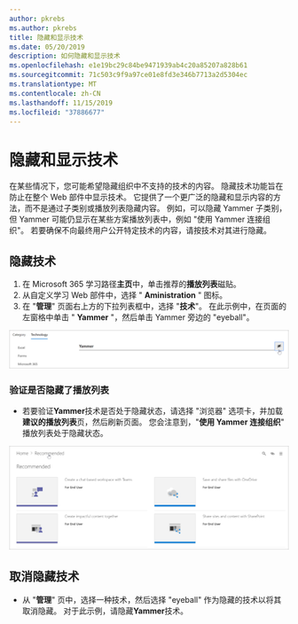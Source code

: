 ```yaml
---
author: pkrebs
ms.author: pkrebs
title: 隐藏和显示技术
ms.date: 05/20/2019
description: 如何隐藏和显示技术
ms.openlocfilehash: e1e19bc29c84be9471939ab4c20a85207a828b61
ms.sourcegitcommit: 71c503c9f9a97ce01e8fd3e346b7713a2d5304ec
ms.translationtype: MT
ms.contentlocale: zh-CN
ms.lasthandoff: 11/15/2019
ms.locfileid: "37886677"
---
```

# <a name="hide-and-show-technology"></a>隐藏和显示技术

在某些情况下，您可能希望隐藏组织中不支持的技术的内容。 隐藏技术功能旨在防止在整个 Web 部件中显示技术。 它提供了一个更广泛的隐藏和显示内容的方法，而不是通过子类别或播放列表隐藏内容。 例如，可以隐藏 Yammer 子类别，但 Yammer 可能仍显示在某些方案播放列表中，例如 "使用 Yammer 连接组织"。 若要确保不向最终用户公开特定技术的内容，请按技术对其进行隐藏。 

## <a name="hide-a-technology"></a>隐藏技术

1. 在 Microsoft 365 学习路径**主页**中，单击推荐的**播放列表**磁贴。
2. 从自定义学习 Web 部件中，选择 " **Aministration** " 图标。
3. 在 "**管理**" 页面右上方的下拉列表框中，选择 "**技术**"。
在此示例中，在页面的左窗格中单击 " **Yammer** "，然后单击 Yammer 旁边的 "eyeball"。  

![cg-hidetech](media/cg-hidetech.png)

### <a name="verify-the-playlist-is-hidden"></a>验证是否隐藏了播放列表
- 若要验证**Yammer**技术是否处于隐藏状态，请选择 "浏览器" 选项卡，并加载**建议的播放列表**页，然后刷新页面。 您会注意到，"**使用 Yammer 连接组织**" 播放列表处于隐藏状态。 

![cg-hidetechrefresh](media/cg-hidetechrefresh.png)

## <a name="unhide-a-technology"></a>取消隐藏技术

- 从 "**管理**" 页中，选择一种技术，然后选择 "eyeball" 作为隐藏的技术以将其取消隐藏。 对于此示例，请隐藏**Yammer**技术。 